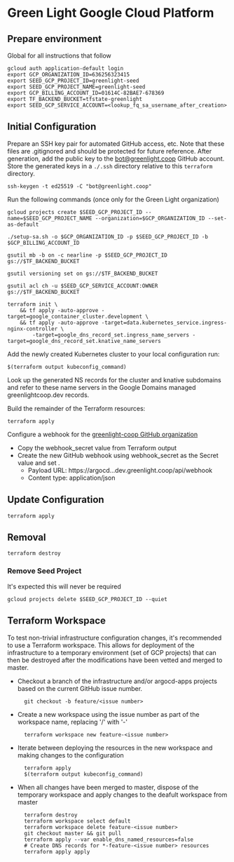 # Green Light Google Cloud Platform

## Prepare environment

Global for all instructions that follow

    gcloud auth application-default login
    export GCP_ORGANIZATION_ID=636256323415
    export SEED_GCP_PROJECT_ID=greenlight-seed
    export SEED_GCP_PROJECT_NAME=greenlight-seed
    export GCP_BILLING_ACCOUNT_ID=01614C-82BAE7-678369
    export TF_BACKEND_BUCKET=tfstate-greenlight
    export SEED_GCP_SERVICE_ACCOUNT=<lookup_fq_sa_username_after_creation>

## Initial Configuration

Prepare an SSH key pair for automated GitHub access, etc. Note that these files are .gitignored and should be protected
for future reference. After generation, add the public key to the bot@greenlight.coop GitHub account. Store the generated
keys in a `./.ssh` directory relative to this `terraform` directory.

    ssh-keygen -t ed25519 -C "bot@greenlight.coop"

Run the following commands (once only for the Green Light organization)
    
    gcloud projects create $SEED_GCP_PROJECT_ID --name=$SEED_GCP_PROJECT_NAME --organization=$GCP_ORGANIZATION_ID --set-as-default

    ./setup-sa.sh -o $GCP_ORGANIZATION_ID -p $SEED_GCP_PROJECT_ID -b $GCP_BILLING_ACCOUNT_ID

    gsutil mb -b on -c nearline -p $SEED_GCP_PROJECT_ID gs://$TF_BACKEND_BUCKET

    gsutil versioning set on gs://$TF_BACKEND_BUCKET

    gsutil acl ch -u $SEED_GCP_SERVICE_ACCOUNT:OWNER gs://$TF_BACKEND_BUCKET

    terraform init \
        && tf apply -auto-approve -target=google_container_cluster.development \
        && tf apply -auto-approve -target=data.kubernetes_service.ingress-nginx-controller \
            -target=google_dns_record_set.ingress_name_servers -target=google_dns_record_set.knative_name_servers

Add the newly created Kubernetes cluster to your local configuration run:

    $(terraform output kubeconfig_command)

Look up the generated NS records for the cluster and knative subdomains and refer to these name servers in the
Google Domains managed greenlightcoop.dev records.

Build the remainder of the Terraform resources:

    terraform apply

Configure a webhook for the [greenlight-coop GitHub organization](https://github.com/organizations/greenlight-coop/settings/hooks/new)
* Copy the webhook_secret value from Terraform output
* Create the new GitHub webhook using webhook_secret as the Secret value and set .
    * Payload URL: https://argocd...dev.greenlight.coop/api/webhook
    * Content type: application/json

## Update Configuration

    terraform apply

## Removal

    terraform destroy

### Remove Seed Project

It's expected this will never be required

    gcloud projects delete $SEED_GCP_PROJECT_ID --quiet

## Terraform Workspace

To test non-trivial infrastructure configuration changes, it's recommended to use a Terraform workspace. This allows
for deployment of the infrastructure to a temporary environment (set of GCP projects) that can then be destroyed
after the modifications have been vetted and merged to master.

* Checkout a branch of the infrastructure and/or argocd-apps projects based on the current GitHub issue number.

        git checkout -b feature/<issue number>

* Create a new workspace using the issue number as part of the workspace name, replacing '/' with '-'

        terraform workspace new feature-<issue number>

* Iterate between deploying the resources in the new workspace and making changes to the configuration

        terraform apply
        $(terraform output kubeconfig_command)

* When all changes have been merged to master, dispose of the temporary workspace and apply changes to the 
  deafult workspace from master

        terraform destroy
        terraform workspace select default
        terraform workspace delete feature-<issue number>
        git checkout master && git pull
        terraform apply --var enable_dns_named_resources=false
        # Create DNS records for *-feature-<issue number> resources
        terraform apply apply